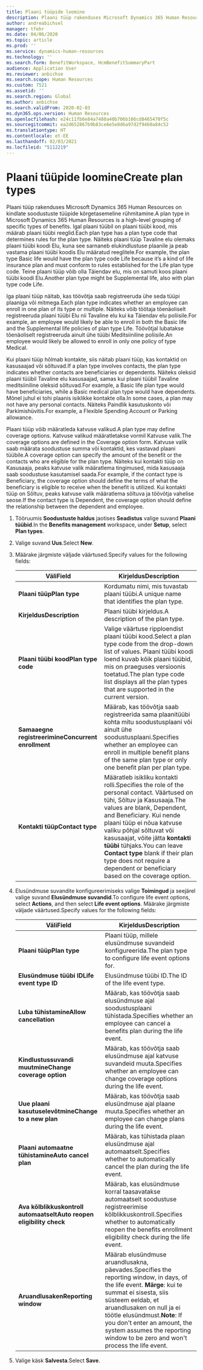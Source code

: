 ```yaml
---
title: Plaani tüüpide loomine
description: Plaani tüüp rakenduses Microsoft Dynamics 365 Human Resources on kindlate soodustuste tüüpide kõrgetasemeline rühmitamine. Igal plaani tüübil on plaani tüübi kood, mis määrab plaani tüübi reeglid.
author: andreabichsel
manager: tfehr
ms.date: 04/06/2020
ms.topic: article
ms.prod: ''
ms.service: dynamics-human-resources
ms.technology: ''
ms.search.form: BenefitWorkspace, HcmBenefitSummaryPart
audience: Application User
ms.reviewer: anbichse
ms.search.scope: Human Resources
ms.custom: 7521
ms.assetid: ''
ms.search.region: Global
ms.author: anbichse
ms.search.validFrom: 2020-02-03
ms.dyn365.ops.version: Human Resources
ms.openlocfilehash: e24c11fb6e84a7480a40b706b106cd8465470f5c
ms.sourcegitcommit: ea2d652867b9b83ce6e5e8d6a97d2f9460a84c52
ms.translationtype: HT
ms.contentlocale: et-EE
ms.lasthandoff: 02/03/2021
ms.locfileid: "5112219"
---
```

# <a name="create-plan-types"></a><span data-ttu-id="30bfa-104">Plaani tüüpide loomine</span><span class="sxs-lookup"><span data-stu-id="30bfa-104">Create plan types</span></span>

<span data-ttu-id="30bfa-105">Plaani tüüp rakenduses Microsoft Dynamics 365 Human Resources on kindlate soodustuste tüüpide kõrgetasemeline rühmitamine.</span><span class="sxs-lookup"><span data-stu-id="30bfa-105">A plan type in Microsoft Dynamics 365 Human Resources is a high-level grouping of specific types of benefits.</span></span> <span data-ttu-id="30bfa-106">Igal plaani tüübil on plaani tüübi kood, mis määrab plaani tüübi reeglid.</span><span class="sxs-lookup"><span data-stu-id="30bfa-106">Each plan type has a plan type code that determines rules for the plan type.</span></span> <span data-ttu-id="30bfa-107">Näiteks plaani tüüp Tavaline elu olemaks plaani tüübi koodi Elu, kuna see sarnaneb elukindlustuse plaanile ja peab vastama plaani tüübi koodis Elu määratud reeglitele.</span><span class="sxs-lookup"><span data-stu-id="30bfa-107">For example, the plan type Basic life would have the plan type code Life because it’s a kind of life insurance plan and must conform to rules established for the Life plan type code.</span></span> <span data-ttu-id="30bfa-108">Teine plaani tüüp võib olla Täiendav elu, mis on samuti koos plaani tüübi koodi Elu.</span><span class="sxs-lookup"><span data-stu-id="30bfa-108">Another plan type might be Supplemental life, also with plan type code Life.</span></span>

<span data-ttu-id="30bfa-109">Iga plaani tüüp näitab, kas töövõtja saab registreeruda ühe seda tüüpi plaaniga või mitmega.</span><span class="sxs-lookup"><span data-stu-id="30bfa-109">Each plan type indicates whether an employee can enroll in one plan of its type or multiple.</span></span> <span data-ttu-id="30bfa-110">Näiteks võib töötaja tõenäoliselt registreeruda plaani tüübi Elu nii Tavaline elu kui ka Täiendav elu poliisile.</span><span class="sxs-lookup"><span data-stu-id="30bfa-110">For example, an employee would likely be able to enroll in both the Basic life and the Supplemental life policies of plan type Life.</span></span> <span data-ttu-id="30bfa-111">Töövõtjal lubatakse tõenäoliselt registreeruda ainult ühe tüübi Meditsiiniline poliisile.</span><span class="sxs-lookup"><span data-stu-id="30bfa-111">An employee would likely be allowed to enroll in only one policy of type Medical.</span></span>

<span data-ttu-id="30bfa-112">Kui plaani tüüp hõlmab kontakte, siis näitab plaani tüüp, kas kontaktid on kasusaajad või sõltuvad.</span><span class="sxs-lookup"><span data-stu-id="30bfa-112">If a plan type involves contacts, the plan type indicates whether contacts are beneficiaries or dependents.</span></span> <span data-ttu-id="30bfa-113">Näiteks oleksid plaani tüübil Tavaline elu kasusaajad, samas kui plaani tüübil Tavaline meditsiiniline oleksid sõltuvad.</span><span class="sxs-lookup"><span data-stu-id="30bfa-113">For example, a Basic life plan type would have beneficiaries, while a Basic medical plan type would have dependents.</span></span> <span data-ttu-id="30bfa-114">Mõnel juhul ei tohi plaanis isiklikke kontakte olla.</span><span class="sxs-lookup"><span data-stu-id="30bfa-114">In some cases, a plan may not have any personal contacts.</span></span> <span data-ttu-id="30bfa-115">Näiteks Paindlik kasutuskonto või Parkimishüvitis.</span><span class="sxs-lookup"><span data-stu-id="30bfa-115">For example, a Flexible Spending Account or Parking allowance.</span></span>

<span data-ttu-id="30bfa-116">Plaani tüüp võib määratleda katvuse valikud.</span><span class="sxs-lookup"><span data-stu-id="30bfa-116">A plan type may define coverage options.</span></span> <span data-ttu-id="30bfa-117">Katvuse valikud määratletakse vormil Katvuse valik.</span><span class="sxs-lookup"><span data-stu-id="30bfa-117">The coverage options are defined in the Coverage option form.</span></span> <span data-ttu-id="30bfa-118">Katvuse valik saab määrata soodustuse summa või kontaktid, kes vastavad plaani tüübile.</span><span class="sxs-lookup"><span data-stu-id="30bfa-118">A coverage option can specify the amount of the benefit or the contacts who are eligible for the plan type.</span></span> <span data-ttu-id="30bfa-119">Näiteks kui kontakti tüüp on Kasusaaja, peaks katvuse valik määratlema tingimused, mida kasusaaja saab soodustuse kasutamisel saada.</span><span class="sxs-lookup"><span data-stu-id="30bfa-119">For example, if the contact type is Beneficiary, the coverage option should define the terms of what the beneficiary is eligible to receive when the benefit is utilized.</span></span> <span data-ttu-id="30bfa-120">Kui kontakti tüüp on Sõltuv, peaks katvuse valik määratlema sõltuva ja töövõtja vahelise seose.</span><span class="sxs-lookup"><span data-stu-id="30bfa-120">If the contact type is Dependent, the coverage option should define the relationship between the dependent and employee.</span></span> 

1. <span data-ttu-id="30bfa-121">Tööruumis **Soodustuste haldus** jaotises **Seadistus** valige suvand **Plaani tüübid**.</span><span class="sxs-lookup"><span data-stu-id="30bfa-121">In the **Benefits management** workspace, under **Setup**, select **Plan types**.</span></span>

2. <span data-ttu-id="30bfa-122">Valige suvand **Uus**.</span><span class="sxs-lookup"><span data-stu-id="30bfa-122">Select **New**.</span></span>

3. <span data-ttu-id="30bfa-123">Määrake järgmiste väljade väärtused.</span><span class="sxs-lookup"><span data-stu-id="30bfa-123">Specify values for the following fields:</span></span>

   | <span data-ttu-id="30bfa-124">Väli</span><span class="sxs-lookup"><span data-stu-id="30bfa-124">Field</span></span> | <span data-ttu-id="30bfa-125">Kirjeldus</span><span class="sxs-lookup"><span data-stu-id="30bfa-125">Description</span></span> |
   | --- | --- |
   | <span data-ttu-id="30bfa-126">**Plaani tüüp**</span><span class="sxs-lookup"><span data-stu-id="30bfa-126">**Plan type**</span></span> | <span data-ttu-id="30bfa-127">Kordumatu nimi, mis tuvastab plaani tüübi.</span><span class="sxs-lookup"><span data-stu-id="30bfa-127">A unique name that identifies the plan type.</span></span> |
   | <span data-ttu-id="30bfa-128">**Kirjeldus**</span><span class="sxs-lookup"><span data-stu-id="30bfa-128">**Description**</span></span> | <span data-ttu-id="30bfa-129">Plaani tüübi kirjeldus.</span><span class="sxs-lookup"><span data-stu-id="30bfa-129">A description of the plan type.</span></span> |
   | <span data-ttu-id="30bfa-130">**Plaani tüübi kood**</span><span class="sxs-lookup"><span data-stu-id="30bfa-130">**Plan type code**</span></span> | <span data-ttu-id="30bfa-131">Valige väärtuse ripploendist plaani tüübi kood.</span><span class="sxs-lookup"><span data-stu-id="30bfa-131">Select a plan type code from the drop-down list of values.</span></span> <span data-ttu-id="30bfa-132">Plaani tüübi koodi loend kuvab kõik plaani tüübid, mis on praeguses versioonis toetatud.</span><span class="sxs-lookup"><span data-stu-id="30bfa-132">The plan type code list displays all the plan types that are supported in the current version.</span></span> |
   | <span data-ttu-id="30bfa-133">**Samaaegne registreerimine**</span><span class="sxs-lookup"><span data-stu-id="30bfa-133">**Concurrent enrollment**</span></span> | <span data-ttu-id="30bfa-134">Määrab, kas töövõtja saab registreerida sama plaanitüübi kohta mitu soodustusplaani või ainult ühe soodustusplaani.</span><span class="sxs-lookup"><span data-stu-id="30bfa-134">Specifies whether an employee can enroll in multiple benefit plans of the same plan type or only one benefit plan per plan type.</span></span> |
   | <span data-ttu-id="30bfa-135">**Kontakti tüüp**</span><span class="sxs-lookup"><span data-stu-id="30bfa-135">**Contact type**</span></span> | <span data-ttu-id="30bfa-136">Määratleb isikliku kontakti rolli.</span><span class="sxs-lookup"><span data-stu-id="30bfa-136">Specifies the role of the personal contact.</span></span> <span data-ttu-id="30bfa-137">Väärtused on tühi, Sõltuv ja Kasusaaja.</span><span class="sxs-lookup"><span data-stu-id="30bfa-137">The values are blank, Dependent, and Beneficiary.</span></span> <span data-ttu-id="30bfa-138">Kui nende plaani tüüp ei nõua katvuse valiku põhjal sõltuvat või kasusaajat, võite jätta **kontakti tüübi** tühjaks.</span><span class="sxs-lookup"><span data-stu-id="30bfa-138">You can leave **Contact type** blank if their plan type does not require a dependent or beneficiary based on the coverage option.</span></span> |

4. <span data-ttu-id="30bfa-139">Elusündmuse suvandite konfigureerimiseks valige **Toimingud** ja seejärel valige suvand **Elusündmuse suvandid**.</span><span class="sxs-lookup"><span data-stu-id="30bfa-139">To configure life event options, select **Actions**, and then select **Life event options**.</span></span> <span data-ttu-id="30bfa-140">Määrake järgmiste väljade väärtused.</span><span class="sxs-lookup"><span data-stu-id="30bfa-140">Specify values for the following fields:</span></span>

   | <span data-ttu-id="30bfa-141">Väli</span><span class="sxs-lookup"><span data-stu-id="30bfa-141">Field</span></span> | <span data-ttu-id="30bfa-142">Kirjeldus</span><span class="sxs-lookup"><span data-stu-id="30bfa-142">Description</span></span> |
   | --- | --- |
   | <span data-ttu-id="30bfa-143">**Plaani tüüp**</span><span class="sxs-lookup"><span data-stu-id="30bfa-143">**Plan type**</span></span> | <span data-ttu-id="30bfa-144">Plaani tüüp, millele elusündmuse suvandeid konfigureerida.</span><span class="sxs-lookup"><span data-stu-id="30bfa-144">The plan type to configure life event options for.</span></span> |
   | <span data-ttu-id="30bfa-145">**Elusündmuse tüübi ID**</span><span class="sxs-lookup"><span data-stu-id="30bfa-145">**Life event type ID**</span></span> | <span data-ttu-id="30bfa-146">Elusündmuse tüübi ID.</span><span class="sxs-lookup"><span data-stu-id="30bfa-146">The ID of the life event type.</span></span> |
   | <span data-ttu-id="30bfa-147">**Luba tühistamine**</span><span class="sxs-lookup"><span data-stu-id="30bfa-147">**Allow cancellation**</span></span> | <span data-ttu-id="30bfa-148">Määrab, kas töövõtja saab elusündmuse ajal soodustusplaani tühistada.</span><span class="sxs-lookup"><span data-stu-id="30bfa-148">Specifies whether an employee can cancel a benefits plan during the life event.</span></span> |
   | <span data-ttu-id="30bfa-149">**Kindlustussuvandi muutmine**</span><span class="sxs-lookup"><span data-stu-id="30bfa-149">**Change coverage option**</span></span> | <span data-ttu-id="30bfa-150">Määrab, kas töövõtja saab elusündmuse ajal katvuse suvandeid muuta.</span><span class="sxs-lookup"><span data-stu-id="30bfa-150">Specifies whether an employee can change coverage options during the life event.</span></span> |
   | <span data-ttu-id="30bfa-151">**Uue plaani kasutuselevõtmine**</span><span class="sxs-lookup"><span data-stu-id="30bfa-151">**Change to a new plan**</span></span> | <span data-ttu-id="30bfa-152">Määrab, kas töövõtja saab elusündmuse ajal plaane muuta.</span><span class="sxs-lookup"><span data-stu-id="30bfa-152">Specifies whether an employee can change plans during the life event.</span></span> |
   | <span data-ttu-id="30bfa-153">**Plaani automaatne tühistamine**</span><span class="sxs-lookup"><span data-stu-id="30bfa-153">**Auto cancel plan**</span></span> | <span data-ttu-id="30bfa-154">Määrab, kas tühistada plaan elusündmuse ajal automaatselt.</span><span class="sxs-lookup"><span data-stu-id="30bfa-154">Specifies whether to automatically cancel the plan during the life event.</span></span> |
   | <span data-ttu-id="30bfa-155">**Ava kõlblikkuskontroll automaatselt**</span><span class="sxs-lookup"><span data-stu-id="30bfa-155">**Auto reopen eligibility check**</span></span> | <span data-ttu-id="30bfa-156">Määrab, kas elusündmuse korral taasavatakse automaatselt soodustuse registreerimise kõlblikkuskontroll.</span><span class="sxs-lookup"><span data-stu-id="30bfa-156">Specifies whether to automatically reopen the benefits enrollment eligibility check during the life event.</span></span> |
   | <span data-ttu-id="30bfa-157">**Aruandlusaken**</span><span class="sxs-lookup"><span data-stu-id="30bfa-157">**Reporting window**</span></span> | <span data-ttu-id="30bfa-158">Määrab elusündmuse aruandlusakna, päevades.</span><span class="sxs-lookup"><span data-stu-id="30bfa-158">Specifies the reporting window, in days, of the life event.</span></span> <span data-ttu-id="30bfa-159">**Märge**: kui te summat ei sisesta, siis süsteem eeldab, et aruandlusaken on null ja ei töötle elusündmust.</span><span class="sxs-lookup"><span data-stu-id="30bfa-159">**Note**: If you don't enter an amount, the system assumes the reporting window to be zero and won't process the life event.</span></span> |

5. <span data-ttu-id="30bfa-160">Valige käsk **Salvesta**.</span><span class="sxs-lookup"><span data-stu-id="30bfa-160">Select **Save**.</span></span> 
